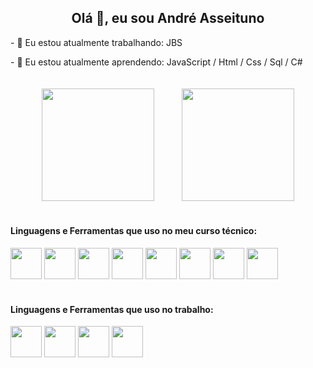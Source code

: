 <h2 style="text-align: center">Olá 👋, eu sou André Asseituno</h2>

<link rel="stylesheet" href="https://cdn.jsdelivr.net/gh/devicons/devicon@v2.15.1/devicon.min.css">
          
<p>- 🔭 Eu estou atualmente trabalhando: JBS</p>
<p>- 🌱 Eu estou atualmente aprendendo: JavaScript / Html / Css / Sql / C#</p>
<div style="text-align: center">
  <img
    height="180em"
    src="https://github-readme-stats.vercel.app/api?username=andreasseituno&show_icons=true&theme=dracula&include_all_commits=true&count_private=true"
    style="margin: 20px"
  />
  <img
    height="180em"
    src="https://github-readme-stats.vercel.app/api/top-langs/?username=andreasseituno&layout=compact&langs_count=7&theme=dracula"
    style="margin: 20px"
  />
</div>
<h4>Linguagens e Ferramentas que uso no meu curso técnico: </h4>

<div style="display: inline_block;">
<span>
<img src="https://cdn.jsdelivr.net/gh/devicons/devicon/icons/html5/html5-original.svg" height= "50px"/>
<img src="https://cdn.jsdelivr.net/gh/devicons/devicon/icons/css3/css3-original.svg" height= "50px"/>
<img src="https://cdn.jsdelivr.net/gh/devicons/devicon/icons/javascript/javascript-original.svg" height= "50px"/>
<img src="https://cdn.jsdelivr.net/gh/devicons/devicon/icons/vscode/vscode-original.svg" height= "50px"/>
</span>
<span>
<img src="https://cdn.jsdelivr.net/gh/devicons/devicon/icons/docker/docker-original.svg" height= "50px"/>
<img src="https://cdn.jsdelivr.net/gh/devicons/devicon/icons/linux/linux-original.svg" height= "50px"/>
<img src="https://cdn.jsdelivr.net/gh/devicons/devicon/icons/postgresql/postgresql-original.svg" height= "50px"/>
</span>
<span>
<img src="https://cdn.jsdelivr.net/gh/devicons/devicon/icons/git/git-original.svg" height= "50px"/>
</span>
</div>

</br>

<h4> Linguagens e Ferramentas que uso no trabalho: </h4>
<div style="display: inline_block;">
<img src="https://cdn.jsdelivr.net/gh/devicons/devicon/icons/dot-net/dot-net-plain-wordmark.svg" height= "50px"/>        
<img src="https://cdn.jsdelivr.net/gh/devicons/devicon/icons/csharp/csharp-original.svg" height= "50px"/>
<img src="https://cdn.jsdelivr.net/gh/devicons/devicon/icons/visualstudio/visualstudio-plain.svg" height= "50px"/> 
<img src="https://cdn.jsdelivr.net/gh/devicons/devicon/icons/microsoftsqlserver/microsoftsqlserver-plain-wordmark.svg" height= "50px"/>  
</div>

